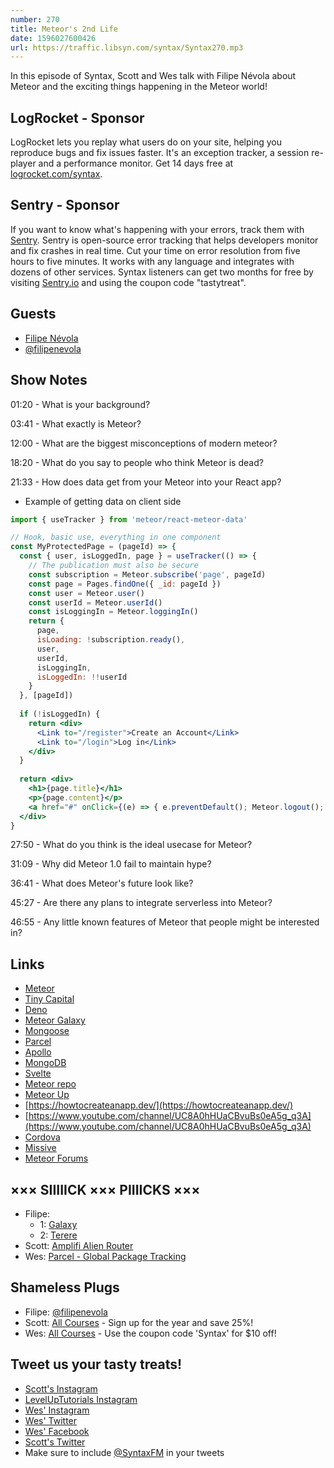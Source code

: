 ```yaml
---
number: 270
title: Meteor's 2nd Life
date: 1596027600426
url: https://traffic.libsyn.com/syntax/Syntax270.mp3
---
```


In this episode of Syntax, Scott and Wes talk with Filipe Névola about Meteor and the exciting things happening in the Meteor world!

## LogRocket - Sponsor
LogRocket lets you replay what users do on your site, helping you reproduce bugs and fix issues faster. It's an exception tracker, a session re-player and a performance monitor. Get 14 days free at [logrocket.com/syntax](https://logrocket.com/syntax).

## Sentry - Sponsor
If you want to know what's happening with your errors, track them with [Sentry](https://sentry.io/). Sentry is open-source error tracking that helps developers monitor and fix crashes in real time. Cut your time on error resolution from five hours to five minutes. It works with any language and integrates with dozens of other services. Syntax listeners can get two months for free by visiting [Sentry.io](https://sentry.io/) and using the coupon code "tastytreat".

## Guests
* [Filipe Névola](https://blog.meteor.com/@filipenevola)
* [@filipenevola](https://twitter.com/filipenevola)

## Show Notes

01:20 - What is your background?

03:41 - What exactly is Meteor?

12:00 - What are the biggest misconceptions of modern meteor?

18:20 - What do you say to people who think Meteor is dead?

21:33 - How does data get from your Meteor into your React app?

* Example of getting data on client side

```jsx
import { useTracker } from 'meteor/react-meteor-data'

// Hook, basic use, everything in one component
const MyProtectedPage = (pageId) => {
  const { user, isLoggedIn, page } = useTracker(() => {
    // The publication must also be secure
    const subscription = Meteor.subscribe('page', pageId)
    const page = Pages.findOne({ _id: pageId })
    const user = Meteor.user()
    const userId = Meteor.userId()
    const isLoggingIn = Meteor.loggingIn()
    return {
      page,
      isLoading: !subscription.ready(),
      user,
      userId,
      isLoggingIn,
      isLoggedIn: !!userId
    }
  }, [pageId])
  
  if (!isLoggedIn) {
    return <div>
      <Link to="/register">Create an Account</Link>
      <Link to="/login">Log in</Link>
    </div>
  }
  
  return <div>
    <h1>{page.title}</h1>
    <p>{page.content}</p>
    <a href="#" onClick={(e) => { e.preventDefault(); Meteor.logout(); }}>Log out ({user.username})</a>
  </div>
}
```

27:50 - What do you think is the ideal usecase for Meteor?

31:09 - Why did Meteor 1.0 fail to maintain hype?

36:41 - What does Meteor's future look like?

45:27 - Are there any plans to integrate serverless into Meteor?

46:55 - Any little known features of Meteor that people might be interested in?

## Links
* [Meteor](https://www.meteor.com/)
* [Tiny Capital](https://www.tinycapital.com/)
* [Deno](https://deno.land/)
* [Meteor Galaxy](https://www.meteor.com/hosting)
* [Mongoose](https://mongoosejs.com/)
* [Parcel](https://parceljs.org/)
* [Apollo](https://www.apollographql.com/)
* [MongoDB](https://www.mongodb.com/)
* [Svelte](https://svelte.dev/)
* [Meteor repo](https://github.com/meteor/meteor)
* [Meteor Up](http://meteor-up.com/)
* [https://howtocreateanapp.dev/](https://howtocreateanapp.dev/)
* [https://www.youtube.com/channel/UC8A0hHUaCBvuBs0eA5g_q3A](https://www.youtube.com/channel/UC8A0hHUaCBvuBs0eA5g_q3A)
* [Cordova](https://cordova.apache.org/)
* [Missive](https://missiveapp.com/)
* [Meteor Forums](https://forums.meteor.com/)

## ××× SIIIIICK ××× PIIIICKS ×××
* Filipe:
  * 1: [Galaxy](https://www.meteor.com/hosting)
  * 2: [Terere](https://www.196flavors.com/paraguay-terere/)
* Scott: [Amplifi Alien Router](https://amplifi.com/alien)
* Wes: [Parcel - Global Package Tracking](https://parcelapp.net/)

## Shameless Plugs
* Filipe: [@filipenevola](https://twitter.com/filipenevola)
* Scott: [All Courses](https://www.leveluptutorials.com/pro) - Sign up for the year and save 25%!
* Wes: [All Courses](https://wesbos.com/courses/) - Use the coupon code 'Syntax' for $10 off!

## Tweet us your tasty treats!
* [Scott's Instagram](https://www.instagram.com/stolinski/)
* [LevelUpTutorials Instagram](https://www.instagram.com/LevelUpTutorials/)
* [Wes' Instagram](https://www.instagram.com/wesbos/)
* [Wes' Twitter](https://twitter.com/wesbos)
* [Wes' Facebook](https://www.facebook.com/wesbos.developer)
* [Scott's Twitter](https://twitter.com/stolinski)
* Make sure to include [@SyntaxFM](https://twitter.com/SyntaxFM) in your tweets